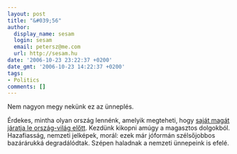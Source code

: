 ```yaml
---
layout: post
title: "&#039;56"
author:
  display_name: sesam
  login: sesam
  email: petersz@me.com
  url: http://sesam.hu
date: '2006-10-23 23:22:37 +0200'
date_gmt: '2006-10-23 14:22:37 +0200'
tags:
- Politics
comments: []
---
```


Nem nagyon megy nekünk ez az ünneplés.

Érdekes, mintha olyan ország lennénk, amelyik megteheti, hogy [saját magát járatja le ország-világ előtt](http://news.bbc.co.uk/2/hi/europe/6074138.stm). Kezdünk kikopni amúgy a magasztos dolgokból. Hazafiasság, nemzeti jelképek, morál: ezek már jóformán szélsőjobbos bazárárukká degradálódtak. Szépen haladnak a nemzeti ünnepeink is efelé.

